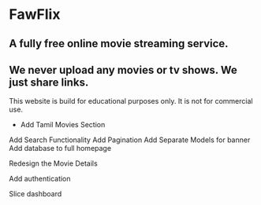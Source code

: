 # FawFlix

## A fully free online movie streaming service.

## We never upload any movies or tv shows. We just share links.

This website is build for educational purposes only. It is not for commercial use.

<!-- ! Todo -->

<!-- - Add Hindi Movies Section -->

- Add Tamil Movies Section
  <!-- - Add Hover Effect on MoviesCard -->
  <!-- - Add Typing Functionality on Footer Search -->
  <!-- - Make Navbar Search Text red while typing -->
  <!-- - Add View More Page -->
  <!-- - Add Video Player Page -->
  <!-- - Add Movie Details section -->
  <!-- - Make responsive -->
  <!-- - flex Slider -->
  <!-- - change color of navigation bar of swiper slider -->

<!-- Add genre array and display them -->

<!-- Add delete POST -->
<!-- Add Edit POST -->

Add Search Functionality
Add Pagination
Add Separate Models for banner
Add database to full homepage

<!-- Add database to Movie Request -->

Redesign the Movie Details

<!-- add loading animation -->
<!-- form validation -->

<!-- Add movie request database page -->
<!-- add movie request database delete -->
<!-- add movie request database card -->

<!-- start  at 3 hours -->

Add authentication

<!-- Add hover effect to dashboard -->

Slice dashboard
